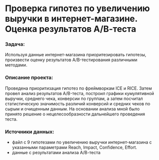 # Проверка гипотез по увеличению выручки в интернет-магазине. Оценка результатов А/В-теста

### Задача:
Используя данные интернет-магазина приоритезировать гипотезы, произвести оценку результатов A/B-тестирования различными методами.

### Описание проекта:
Проведена приоритизация гипотез по фреймворкам ICE и RICE. Затем провел анализ результатов A/B-теста, построил графики кумулятивной выручки, среднего чека, конверсии по группам, а затем посчитал статистическую значимость различий конверсий и средних чеков по сырым и очищенным данным. На основании анализа мной было принято решение о нецелесообразности дальнейшего проведения теста.

### Источники данных:
- файл с 9 гипотезами по увеличению выручки интернет-магазина с указанными параметрами Reach, Impact, Confidence, Effort.
- данные с результатами анализа А/В-теста
